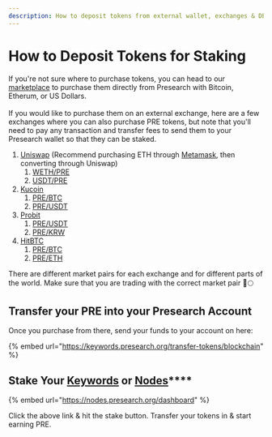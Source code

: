 ```yaml
---
description: How to deposit tokens from external wallet, exchanges & DEX's
---
```


# How to Deposit Tokens for Staking

If you're not sure where to purchase tokens, you can head to our [marketplace](https://marketplace.presearch.org) to purchase them directly from Presearch with Bitcoin, Etherum, or US Dollars.\
\
If you would like to purchase them on an external exchange, here are a few exchanges where you can also purchase PRE tokens, but note that you'll need to pay any transaction and transfer fees to send them to your Presearch wallet so that they can be staked.

1. [Uniswap](https://uniswap.org/) (Recommend purchasing ETH through [Metamask](https://metamask.io/), then converting through Uniswap)
   1. [WETH/PRE](https://app.uniswap.org/#/swap?inputCurrency=0xc02aaa39b223fe8d0a0e5c4f27ead9083c756cc2\&outputCurrency=0xEC213F83defB583af3A000B1c0ada660b1902A0F)
   2. [USDT/PRE](https://app.uniswap.org/#/swap?inputCurrency=0xdac17f958d2ee523a2206206994597c13d831ec7\&outputCurrency=0xEC213F83defB583af3A000B1c0ada660b1902A0F)
2. [Kucoin](https://www.kucoin.com/)
   1. [PRE/BTC](https://trade.kucoin.com/PRE-BTC)
   2. [PRE/USDT](https://trade.kucoin.com/PRE-USDT)
3. [Probit](https://www.probit.com/en-us/)
   1. [PRE/USDT](https://www.probit.com/app/exchange/PRE-USDT)
   2. [PRE/KRW](https://www.probit.com/app/exchange/PRE-KRW)
4. [HitBTC](https://hitbtc.com/)
   1. [PRE/BTC](https://hitbtc.com/PRE-to-BTC)
   2. [PRE/ETH](https://hitbtc.com/PRE-to-ETH)

There are different market pairs for each exchange and for different parts of the world. Make sure that you are trading with the correct market pair 🚀🌕

## Transfer your PRE into your Presearch Account

Once you purchase from there, send your funds to your account on here:

{% embed url="https://keywords.presearch.org/transfer-tokens/blockchain" %}

## **Stake Your** [**Keywords**](https://keywords.presearch.org/dashboard) **or** [**Nodes**](https://nodes.presearch.org/dashboard)****

{% embed url="https://nodes.presearch.org/dashboard" %}

Click the above link & hit the stake button. Transfer your tokens in & start earning PRE.
